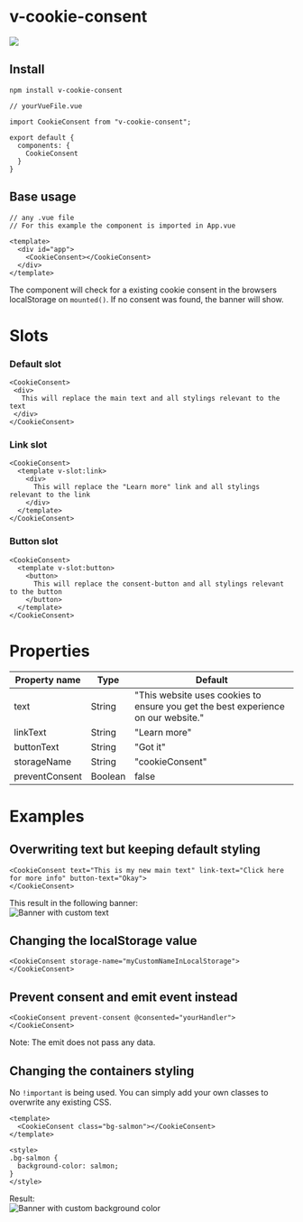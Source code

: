 # v-cookie-consent

![](https://i.imgur.com/0A3O6s1.png)

## Install

`npm install v-cookie-consent`

```
// yourVueFile.vue

import CookieConsent from "v-cookie-consent";

export default {
  components: {
    CookieConsent
  }
}
```

## Base usage

```
// any .vue file
// For this example the component is imported in App.vue

<template>
  <div id="app">
    <CookieConsent></CookieConsent>
  </div>
</template>
```

The component will check for a existing cookie consent in the browsers localStorage on
`mounted()`.
If no consent was found, the banner will show.

# Slots

### Default slot

```
<CookieConsent>
 <div>
   This will replace the main text and all stylings relevant to the text
 </div>
</CookieConsent>
```

### Link slot

```
<CookieConsent>
  <template v-slot:link>
    <div>
      This will replace the "Learn more" link and all stylings relevant to the link
    </div>
  </template>
</CookieConsent>
```

### Button slot

```
<CookieConsent>
  <template v-slot:button>
    <button>
      This will replace the consent-button and all stylings relevant to the button
    </button>
  </template>
</CookieConsent>
```

# Properties

| Property name  | Type    | Default                                                                           |
| -------------- | ------- | --------------------------------------------------------------------------------- |
| text           | String  | "This website uses cookies to ensure you get the best experience on our website." |
| linkText       | String  | "Learn more"                                                                      |
| buttonText     | String  | "Got it"                                                                          |
| storageName    | String  | "cookieConsent"                                                                   |
| preventConsent | Boolean | false                                                                             |

# Examples

## Overwriting text but keeping default styling

```
<CookieConsent text="This is my new main text" link-text="Click here for more info" button-text="Okay">
</CookieConsent>
```

This result in the following banner:<br />
![Banner with custom text](https://i.imgur.com/CNUgAax.png)

## Changing the localStorage value

```
<CookieConsent storage-name="myCustomNameInLocalStorage">
</CookieConsent>
```

## Prevent consent and emit event instead

```
<CookieConsent prevent-consent @consented="yourHandler">
</CookieConsent>
```

Note: The emit does not pass any data.

## Changing the containers styling

No `!important` is being used. You can simply add your own classes to overwrite any existing CSS.

```
<template>
  <CookieConsent class="bg-salmon"></CookieConsent>
</template>

<style>
.bg-salmon {
  background-color: salmon;
}
</style>
```

Result: <br />
![Banner with custom background color](https://i.imgur.com/TykenXn.png)

